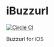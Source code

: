 iBuzzurl
========

[![Circle CI](https://circleci.com/gh/cutmail/iBuzzurl.svg?style=svg)](https://circleci.com/gh/cutmail/iBuzzurl)

Buzzurl for iOS
